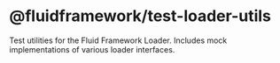 # @fluidframework/test-loader-utils

Test utilities for the Fluid Framework Loader. Includes mock implementations of various loader interfaces.
